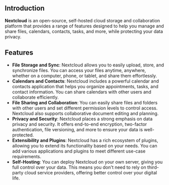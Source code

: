 ## Introduction

**Nextcloud** is an open-source, self-hosted cloud storage and collaboration platform that provides a range of features designed to help you manage and share files, calendars, contacts, tasks, and more, while protecting your data privacy.

## Features

- **File Storage and Sync**: Nextcloud allows you to easily upload, store, and synchronize files. You can access your files anytime, anywhere, whether on a computer, phone, or tablet, and share them effortlessly.
- **Calendars and Contacts**: Nextcloud includes a powerful calendar and contacts application that helps you organize appointments, tasks, and contact information. You can share calendars with other users and collaborate efficiently.
- **File Sharing and Collaboration**: You can easily share files and folders with other users and set different permission levels to control access. Nextcloud also supports collaborative document editing and planning.
- **Privacy and Security**: Nextcloud places a strong emphasis on data privacy and security. It offers end-to-end encryption, two-factor authentication, file versioning, and more to ensure your data is well-protected.
- **Extensibility and Plugins**: Nextcloud has a rich ecosystem of plugins, allowing you to extend its functionality based on your needs. You can add various applications and plugins to meet different use-case requirements.
- **Self-Hosting**: You can deploy Nextcloud on your own server, giving you full control over your data. This means you don't need to rely on third-party cloud service providers, offering better control over your digital life.
